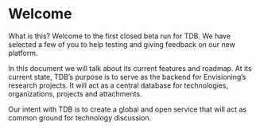 # Welcome

What is this?
Welcome to the first closed beta run for TDB. We have selected a few of you to help testing and giving feedback on our new platform.

In this document we will talk about its current features and roadmap. At its current state, TDB’s purpose is to serve as the backend for Envisioning’s research projects. It will act as a central database for technologies, organizations, projects and attachments.

Our intent with TDB is to create a global and open service that will act as common ground for technology discussion.